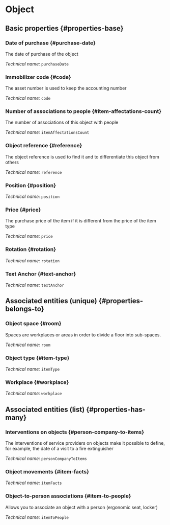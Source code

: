 # Object
<!--- THIS FILE IS GENERATED PLEASE DO NOT EDIT IT DIRECTLY --->



<OH code="item"/>


## Basic properties {#properties-base}

### Date of purchase {#purchase-date}

The date of purchase of the object

*Technical name:* ```purchaseDate```
<PH code="item:purchaseDate"/>

### Immobilizer code {#code}

The asset number is used to keep the accounting number

*Technical name:* ```code```
<PH code="item:code"/>

### Number of associations to people {#item-affectations-count}

The number of associations of this object with people

*Technical name:* ```itemAffectationsCount```
<PH code="item:itemAffectationsCount"/>

### Object reference {#reference}

The object reference is used to find it and to differentiate this object from others

*Technical name:* ```reference```
<PH code="item:reference"/>

### Position {#position}



*Technical name:* ```position```
<PH code="item:position"/>

### Price {#price}

The purchase price of the item if it is different from the price of the item type

*Technical name:* ```price```
<PH code="item:price"/>

### Rotation {#rotation}



*Technical name:* ```rotation```
<PH code="item:rotation"/>

### Text Anchor {#text-anchor}



*Technical name:* ```textAnchor```
<PH code="item:textAnchor"/>


## Associated entities (unique) {#properties-belongs-to}

### Object space {#room}

Spaces are workplaces or areas in order to divide a floor into sub-spaces.

*Technical name:* ```room```
<PH code="item:room"/>

### Object type {#item-type}



*Technical name:* ```itemType```
<PH code="item:itemType"/>

### Workplace {#workplace}



*Technical name:* ```workplace```
<PH code="item:workplace"/>


## Associated entities (list) {#properties-has-many}

### Interventions on objects {#person-company-to-items}

The interventions of service providers on objects make it possible to define, for example, the date of a visit to a fire extinguisher

*Technical name:* ```personCompanyToItems```
<PH code="item:personCompanyToItems"/>

### Object movements {#item-facts}



*Technical name:* ```itemFacts```
<PH code="item:itemFacts"/>

### Object-to-person associations {#item-to-people}

Allows you to associate an object with a person (ergonomic seat, locker)

*Technical name:* ```itemToPeople```
<PH code="item:itemToPeople"/>




